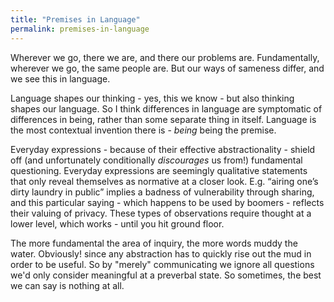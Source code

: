 ```yaml
---
title: "Premises in Language"
permalink: premises-in-language
---
```


Wherever we go, there we are, and there our problems are. Fundamentally, wherever we go, the same people are. But our ways of sameness differ, and we see this in language.

Language shapes our thinking - yes, this we know - but also thinking shapes our language. So I think differences in language are symptomatic of differences in being, rather than some separate thing in itself.  Language is the most contextual invention there is - *being* being the premise.

Everyday expressions - because of their effective abstractionality - shield off (and unfortunately conditionally *discourages* us from!) fundamental questioning. Everyday expressions are seemingly qualitative statements that only reveal themselves as normative at a closer look. E.g. “airing one’s dirty laundry in public” implies a badness of vulnerability through sharing, and this particular saying - which happens to be used by boomers - reflects their valuing of privacy. These types of observations require thought at a lower level, which works - until you hit ground floor.

The more fundamental the area of inquiry, the more words muddy the water. Obviously! since any abstraction has to quickly rise out the mud in order to be useful. So by "merely" communicating we ignore all questions we'd only consider meaningful at a preverbal state. So sometimes, the best we can say is nothing at all.
